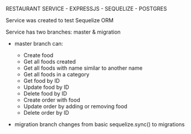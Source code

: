 RESTAURANT SERVICE - EXPRESSJS - SEQUELIZE - POSTGRES


Service was created to test Sequelize ORM

Service has two branches: master & migration

- master branch can:
    - Create food
    - Get all foods created
    - Get all foods with name similar to another name
    - Get all foods in a category
    - Get food by ID
    - Update food by ID
    - Delete food by ID
    - Create order with food
    - Update order by adding or removing food
    - Delete order by ID

- migration branch changes from basic sequelize.sync() to migrations
